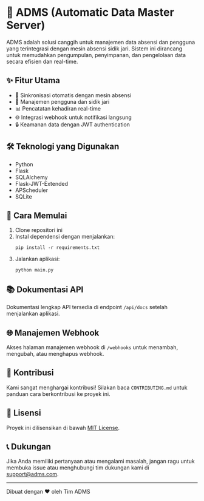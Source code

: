 # 🚀 ADMS (Automatic Data Master Server)

ADMS adalah solusi canggih untuk manajemen data absensi dan pengguna yang terintegrasi dengan mesin absensi sidik jari. Sistem ini dirancang untuk memudahkan pengumpulan, penyimpanan, dan pengelolaan data secara efisien dan real-time.

## ✨ Fitur Utama

- 🔄 Sinkronisasi otomatis dengan mesin absensi
- 👥 Manajemen pengguna dan sidik jari
- 📊 Pencatatan kehadiran real-time
- 🌐 Integrasi webhook untuk notifikasi langsung
- 🔒 Keamanan data dengan JWT authentication

## 🛠️ Teknologi yang Digunakan

- Python
- Flask
- SQLAlchemy
- Flask-JWT-Extended
- APScheduler
- SQLite

## 🚀 Cara Memulai

1. Clone repositori ini
2. Instal dependensi dengan menjalankan:
   ```
   pip install -r requirements.txt
   ```
3. Jalankan aplikasi:
   ```
   python main.py
   ```

## 📚 Dokumentasi API

Dokumentasi lengkap API tersedia di endpoint `/api/docs` setelah menjalankan aplikasi.

## 🌐 Manajemen Webhook

Akses halaman manajemen webhook di `/webhooks` untuk menambah, mengubah, atau menghapus webhook.

## 🤝 Kontribusi

Kami sangat menghargai kontribusi! Silakan baca `CONTRIBUTING.md` untuk panduan cara berkontribusi ke proyek ini.

## 📄 Lisensi

Proyek ini dilisensikan di bawah [MIT License](LICENSE).

## 📞 Dukungan

Jika Anda memiliki pertanyaan atau mengalami masalah, jangan ragu untuk membuka issue atau menghubungi tim dukungan kami di support@adms.com.

---

Dibuat dengan ❤️ oleh Tim ADMS